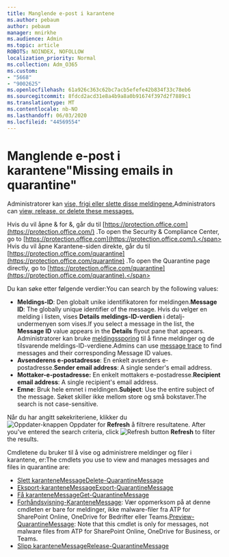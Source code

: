 ```yaml
---
title: Manglende e-post i karantene
ms.author: pebaum
author: pebaum
manager: mnirkhe
ms.audience: Admin
ms.topic: article
ROBOTS: NOINDEX, NOFOLLOW
localization_priority: Normal
ms.collection: Adm_O365
ms.custom:
- "5668"
- "9002625"
ms.openlocfilehash: 61a926c363c62bc7acb5efefe42b834f33c78eb6
ms.sourcegitcommit: 8fdcd2acd31e8a4b9a8a0b91674f397d2f7889c1
ms.translationtype: MT
ms.contentlocale: nb-NO
ms.lasthandoff: 06/03/2020
ms.locfileid: "44569554"
---
```

# <a name="missing-emails-in-quarantine"></a><span data-ttu-id="ecc00-102">Manglende e-post i karantene"</span><span class="sxs-lookup"><span data-stu-id="ecc00-102">Missing emails in quarantine"</span></span>

<span data-ttu-id="ecc00-103">Administratorer kan [vise, frigi eller slette disse meldingene.](https://docs.microsoft.com/microsoft-365/security/office-365-security/manage-quarantined-messages-and-files?view=o365-worldwide)</span><span class="sxs-lookup"><span data-stu-id="ecc00-103">Administrators can [view, release, or delete these messages.](https://docs.microsoft.com/microsoft-365/security/office-365-security/manage-quarantined-messages-and-files?view=o365-worldwide)</span></span>

<span data-ttu-id="ecc00-104">Hvis du vil åpne & for &, går du til [https://protection.office.com](https://protection.office.com/) .</span><span class="sxs-lookup"><span data-stu-id="ecc00-104">To open the Security & Compliance Center, go to [https://protection.office.com](https://protection.office.com/).</span></span> <span data-ttu-id="ecc00-105">Hvis du vil åpne Karantene-siden direkte, går du til [https://protection.office.com/quarantine](https://protection.office.com/quarantine) .</span><span class="sxs-lookup"><span data-stu-id="ecc00-105">To open the Quarantine page directly, go to [https://protection.office.com/quarantine](https://protection.office.com/quarantine).</span></span>  

<span data-ttu-id="ecc00-106">Du kan søke etter følgende verdier:</span><span class="sxs-lookup"><span data-stu-id="ecc00-106">You can search by the following values:</span></span>  

- <span data-ttu-id="ecc00-107">**Meldings-ID**: Den globalt unike identifikatoren for meldingen.</span><span class="sxs-lookup"><span data-stu-id="ecc00-107">**Message ID**: The globally unique identifier of the message.</span></span> <span data-ttu-id="ecc00-108">Hvis du velger en melding i listen, vises **Details** **meldings-ID-verdien** i detalj-undermenyen som vises.</span><span class="sxs-lookup"><span data-stu-id="ecc00-108">If you select a message in the list, the  **Message ID**  value appears in the  **Details**  flyout pane that appears.</span></span> <span data-ttu-id="ecc00-109">Administratorer kan bruke [meldingssporing](https://docs.microsoft.com/microsoft-365/security/office-365-security/message-trace-scc?view=o365-worldwide) til å finne meldinger og de tilsvarende meldings-ID-verdiene.</span><span class="sxs-lookup"><span data-stu-id="ecc00-109">Admins can use [message trace](https://docs.microsoft.com/microsoft-365/security/office-365-security/message-trace-scc?view=o365-worldwide) to find messages and their corresponding Message ID values.</span></span>
- <span data-ttu-id="ecc00-110">**Avsenderens e-postadresse**: En enkelt avsenders e-postadresse.</span><span class="sxs-lookup"><span data-stu-id="ecc00-110">**Sender email address**: A single sender's email address.</span></span>
- <span data-ttu-id="ecc00-111">**Mottaker-e-postadresse:** En enkelt mottakers e-postadresse.</span><span class="sxs-lookup"><span data-stu-id="ecc00-111">**Recipient email address**: A single recipient's email address.</span></span>
- <span data-ttu-id="ecc00-112">**Emne**: Bruk hele emnet i meldingen.</span><span class="sxs-lookup"><span data-stu-id="ecc00-112">**Subject**: Use the entire subject of the message.</span></span> <span data-ttu-id="ecc00-113">Søket skiller ikke mellom store og små bokstaver.</span><span class="sxs-lookup"><span data-stu-id="ecc00-113">The search is not case-sensitive.</span></span>

<span data-ttu-id="ecc00-114">Når du har angitt søkekriteriene, klikker du ![ Oppdater-knappen Oppdater for ](https://docs.microsoft.com/microsoft-365/media/scc-quarantine-refresh.png?view=o365-worldwide) **Refresh** å filtrere resultatene.  </span><span class="sxs-lookup"><span data-stu-id="ecc00-114">After you've entered the search criteria, click  ![Refresh button](https://docs.microsoft.com/microsoft-365/media/scc-quarantine-refresh.png?view=o365-worldwide)  **Refresh**  to filter the results.</span></span>

<span data-ttu-id="ecc00-115">Cmdletene du bruker til å vise og administrere meldinger og filer i karantene, er:</span><span class="sxs-lookup"><span data-stu-id="ecc00-115">The cmdlets you use to view and manages messages and files in quarantine are:</span></span>
- [<span data-ttu-id="ecc00-116">Slett karanteneMessage</span><span class="sxs-lookup"><span data-stu-id="ecc00-116">Delete-QuarantineMessage</span></span>](https://docs.microsoft.com/powershell/module/exchange/delete-quarantinemessage)
- [<span data-ttu-id="ecc00-117">Eksport-karanteneMessage</span><span class="sxs-lookup"><span data-stu-id="ecc00-117">Export-QuarantineMessage</span></span>](https://docs.microsoft.com/powershell/module/exchange/export-quarantinemessage)
- [<span data-ttu-id="ecc00-118">Få karanteneMessage</span><span class="sxs-lookup"><span data-stu-id="ecc00-118">Get-QuarantineMessage</span></span>](https://docs.microsoft.com/powershell/module/exchange/get-quarantinemessage)
- <span data-ttu-id="ecc00-119">[Forhåndsvisning-KaranteneMessage](https://docs.microsoft.com/powershell/module/exchange/preview-quarantinemessage): Vær oppmerksom på at denne cmdleten er bare for meldinger, ikke malware-filer fra ATP for SharePoint Online, OneDrive for Bedrifter eller Teams.</span><span class="sxs-lookup"><span data-stu-id="ecc00-119">[Preview-QuarantineMessage](https://docs.microsoft.com/powershell/module/exchange/preview-quarantinemessage): Note that this cmdlet is only for messages, not malware files from ATP for SharePoint Online, OneDrive for Business, or Teams.</span></span>
- [<span data-ttu-id="ecc00-120">Slipp karanteneMessage</span><span class="sxs-lookup"><span data-stu-id="ecc00-120">Release-QuarantineMessage</span></span>](https://docs.microsoft.com/powershell/module/exchange/release-quarantinemessage)